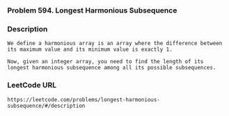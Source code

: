 ### Problem 594. Longest Harmonious Subsequence

### Description
	We define a harmonious array is an array where the difference between its maximum value and its minimum value is exactly 1.

	Now, given an integer array, you need to find the length of its longest harmonious subsequence among all its possible subsequences.

### LeetCode URL
	https://leetcode.com/problems/longest-harmonious-subsequence/#/description
